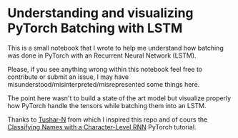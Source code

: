 # Understanding and visualizing PyTorch Batching with LSTM

This is a small notebook that I wrote to help me understand how batching was done in PyTorch with an Recurrent Neural Network (LSTM).

Please, if you see anything wrong within this notebook feel free to contribute or submit an issue, I may have misunderstood/misinterpreted/misrepresented some things here.

The point here wasn't to build a state of the art model but visualize properly how PyTorch handle the tensors while batching them into an LSTM.

Thanks to [Tushar-N](https://gist.github.com/Tushar-N/dfca335e370a2bc3bc79876e6270099e) from which I inspired this repo and of cours the [Classifying Names with a Character-Level RNN](http://pytorch.org/tutorials/intermediate/char_rnn_classification_tutorial.html) PyTorch tutorial.
